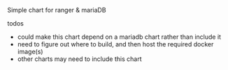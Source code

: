 Simple chart for ranger & mariaDB

todos
 - could make this chart depend on a mariadb chart rather than include it
 - need to figure out where to build, and then host the required docker image(s)
 - other charts may need to include this chart
